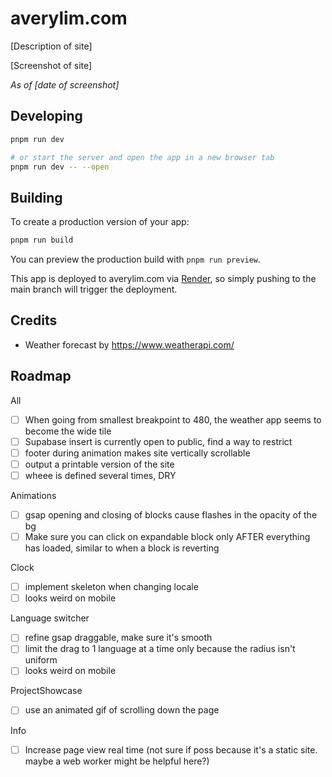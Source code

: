 # averylim.com

[Description of site]

[Screenshot of site]

_As of [date of screenshot]_

## Developing

```bash
pnpm run dev

# or start the server and open the app in a new browser tab
pnpm run dev -- --open
```

## Building

To create a production version of your app:

```bash
pnpm run build
```

You can preview the production build with `pnpm run preview`.

This app is deployed to averylim.com via [Render](todo-add-url), so simply pushing to the main branch will trigger the deployment.

## Credits

- Weather forecast by https://www.weatherapi.com/

## Roadmap

All

- [ ] When going from smallest breakpoint to 480, the weather app seems to become the wide tile
- [ ] Supabase insert is currently open to public, find a way to restrict
- [ ] footer during animation makes site vertically scrollable
- [ ] output a printable version of the site
- [ ] wheee is defined several times, DRY

Animations

- [ ] gsap opening and closing of blocks cause flashes in the opacity of the bg
- [ ] Make sure you can click on expandable block only AFTER everything has loaded, similar to when a block is reverting

Clock

- [ ] implement skeleton when changing locale
- [ ] looks weird on mobile

Language switcher

- [ ] refine gsap draggable, make sure it's smooth
- [ ] limit the drag to 1 language at a time only because the radius isn't uniform
- [ ] looks weird on mobile

ProjectShowcase

- [ ] use an animated gif of scrolling down the page

Info

- [ ] Increase page view real time (not sure if poss because it's a static site. maybe a web worker might be helpful here?)
